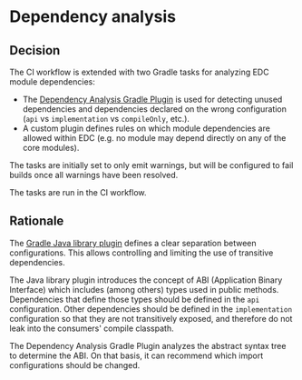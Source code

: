# Dependency analysis

## Decision

The CI workflow is extended with two Gradle tasks for analyzing EDC module dependencies:

- The [Dependency Analysis Gradle Plugin](https://github.com/autonomousapps/dependency-analysis-android-gradle-plugin) is used for detecting unused dependencies and dependencies declared on the wrong configuration (`api` vs `implementation` vs `compileOnly`, etc.).
- A custom plugin defines rules on which module dependencies are allowed within EDC (e.g. no module may depend directly on any of the core modules).

The tasks are initially set to only emit warnings, but will be configured to fail builds once all warnings have been resolved.

The tasks are run in the CI workflow.

## Rationale

The [Gradle Java library plugin](https://docs.gradle.org/current/userguide/java_library_plugin.html#sec:java_library_recognizing_dependencies) defines a clear separation between configurations. This allows controlling and limiting the use of transitive dependencies.

The Java library plugin introduces the concept of ABI (Application Binary Interface) which includes (among others) types used in public methods. Dependencies that define those types should be defined in the `api` configuration. Other dependencies should be defined in the `implementation` configuration so that they are not transitively exposed, and therefore do not leak into the consumers' compile classpath.

The Dependency Analysis Gradle Plugin analyzes the abstract syntax tree to determine the ABI. On that basis, it can recommend which import configurations should be changed.